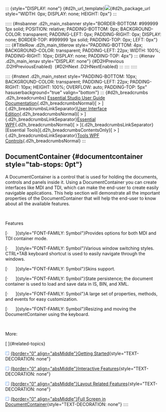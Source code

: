 ::: {style="DISPLAY: none"}
[](ms-xhelp:///?Id=d2h_url_template){#d2h_url_template}![](!package_url!){#d2h_package_url style="WIDTH: 0px; DISPLAY: none; HEIGHT: 0px"}
:::

::::: {#nsbanner .d2h_main_nsbanner style="BORDER-BOTTOM: #999999 1px solid; POSITION: relative; PADDING-BOTTOM: 0px; BACKGROUND-COLOR: transparent; PADDING-LEFT: 0px; PADDING-RIGHT: 0px; DISPLAY: none; BORDER-TOP: #999999 1px solid; PADDING-TOP: 0px; LEFT: 0px"}
:::: {#TitleRow .d2h_main_titlerow style="PADDING-BOTTOM: 4px; BACKGROUND-COLOR: transparent; PADDING-LEFT: 22px; WIDTH: 100%; PADDING-RIGHT: 10px; DISPLAY: none; PADDING-TOP: 4px"}
::: {#ienav .d2h_main_ienav style="DISPLAY: none"}
[](ms-xhelp:///?Id=f75f9086-b61d-4ab6-ae31-7c25951df341){#D2HPrevious .D2HPreviousEnabled}  [](ms-xhelp:///?Id=a59c3343-3451-40f1-b0cd-b49cfc0bb92f){#D2HNext .D2HNextEnabled}
:::
::::
:::::

:::: {#nstext .d2h_main_nstext style="PADDING-BOTTOM: 10px; BACKGROUND-COLOR: transparent; PADDING-LEFT: 22px; PADDING-RIGHT: 10px; HEIGHT: 100%; OVERFLOW: auto; PADDING-TOP: 5px" hasuserbackground="true" valign="bottom"}
::: {#d2h_breadcrumbs .d2h_breadcrumbs}
[Essential Studio User Guide Documentation](ms-xhelp:///?Id=12457748-09e3-4d74-a240-8e049cedf030){.d2h_breadcrumbsNormal}[ \> ]{.d2h_breadcrumbsLinkSeparator}[User Interface Edition](ms-xhelp:///?Id=c29296b7-531c-413b-a0ec-488ca1f7f669){.d2h_breadcrumbsNormal}[ \> ]{.d2h_breadcrumbsLinkSeparator}[Essential WPF](ms-xhelp:///?Id=7f4f82c5-151c-4262-94d0-75c4626c77bc){.d2h_breadcrumbsNormal}[ \> ]{.d2h_breadcrumbsLinkSeparator}[Essential Tools]{.d2h_breadcrumbsContentsOnly}[ \> ]{.d2h_breadcrumbsLinkSeparator}[Tools WPF Controls](ms-xhelp:///?Id=2ea58a12-9426-4a63-96b4-89eb80232c2c){.d2h_breadcrumbsNormal}
:::

## DocumentContainer {#documentcontainer style="tab-stops: 0pt"}

A DocumentContainer is a control that is used for holding the documents, controls and panels inside it. Using a DocumentContainer you can create interfaces like MDI and TDI, which can make the end-user to create easily navigable applications. This help section will demonstrate all the important properties of the DocumentContainer that will help the end-user to know about all the available features.

 

Features

[·      ]{style="FONT-FAMILY: Symbol"}Provides options for both MDI and TDI container mode.

[·      ]{style="FONT-FAMILY: Symbol"}Various window switching styles. CTRL+TAB keyboard shortcut is used to easily navigate through the windows.

[·      ]{style="FONT-FAMILY: Symbol"}Skins support.

[·      ]{style="FONT-FAMILY: Symbol"}State persistence; the document container is used to load and save data in IS, BIN, and XML.

[·      ]{style="FONT-FAMILY: Symbol"}A large set of properties, methods, and events for easy customization.

[·      ]{style="FONT-FAMILY: Symbol"}Resizing and moving the DocumentContainer using the keyboard.

 

More:

[ ]{#related-topics}

[![](button.gif){border="0" align="absMiddle"}Getting Started](ms-xhelp:///?Id=a59c3343-3451-40f1-b0cd-b49cfc0bb92f){style="TEXT-DECORATION: none"}

[![](button.gif){border="0" align="absMiddle"}Interactive Features](ms-xhelp:///?Id=0fa3aeb0-b70e-4033-8277-9bbed6e300ee){style="TEXT-DECORATION: none"}

[![](button.gif){border="0" align="absMiddle"}Layout Related Features](ms-xhelp:///?Id=5368d285-935d-41c3-bb84-fde314d8a444){style="TEXT-DECORATION: none"}

[![](button.gif){border="0" align="absMiddle"}Full Screen in DocumentContainer](ms-xhelp:///?Id=27ca3cdf-993f-462d-8461-0d0f8a9f4742){style="TEXT-DECORATION: none"}
::::
